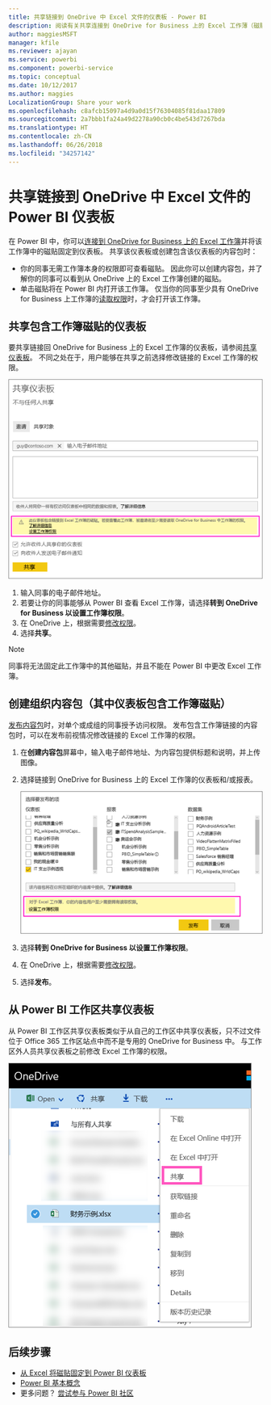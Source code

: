```yaml
---
title: 共享链接到 OneDrive 中 Excel 文件的仪表板 - Power BI
description: 阅读有关共享连接到 OneDrive for Business 上的 Excel 工作薄（磁贴从该工作簿固定）的仪表板的信息。
author: maggiesMSFT
manager: kfile
ms.reviewer: ajayan
ms.service: powerbi
ms.component: powerbi-service
ms.topic: conceptual
ms.date: 10/12/2017
ms.author: maggies
LocalizationGroup: Share your work
ms.openlocfilehash: c8afcb15097a4d9a0d15f76304085f81daa17809
ms.sourcegitcommit: 2a7bbb1fa24a49d2278a90cb0c4be543d7267bda
ms.translationtype: HT
ms.contentlocale: zh-CN
ms.lasthandoff: 06/26/2018
ms.locfileid: "34257142"
---
```

# <a name="share-a-power-bi-dashboard-that-links-to-an-excel-file-in-onedrive"></a>共享链接到 OneDrive 中 Excel 文件的 Power BI 仪表板
在 Power BI 中，你可以[连接到 OneDrive for Business 上的 Excel 工作簿](service-excel-workbook-files.md)并将该工作簿中的磁贴固定到仪表板。 共享该仪表板或创建包含该仪表板的内容包时：

* 你的同事无需工作簿本身的权限即可查看磁贴。 因此你可以创建内容包，并了解你的同事可以看到从 OneDrive 上的 Excel 工作簿创建的磁贴。
* 单击磁贴将在 Power BI 内打开该工作簿。 仅当你的同事至少具有 OneDrive for Business 上工作簿的[读取权限](https://support.office.com/en-us/article/Share-documents-or-folders-in-Office-365-1fe37332-0f9a-4719-970e-d2578da4941c)时，才会打开该工作簿。

## <a name="share-a-dashboard-that-contains-workbook-tiles"></a>共享包含工作簿磁贴的仪表板
要共享链接回 OneDrive for Business 上的 Excel 工作簿的仪表板，请参阅[共享仪表板](service-share-dashboards.md)。 不同之处在于，用户能够在共享之前选择修改链接的 Excel 工作簿的权限。

  ![共享仪表板对话框](media/service-share-dashboard-that-links-to-excel-onedrive/pbi_share_workbk.png)

1. 输入同事的电子邮件地址。
2. 若要让你的同事能够从 Power BI 查看 Excel 工作簿，请选择**转到 OneDrive for Business 以设置工作簿权限**。
3. 在 OneDrive 上，根据需要[修改权限](https://support.office.com/en-US/article/Share-files-and-folders-and-change-permissions-9fcc2f7d-de0c-4cec-93b0-a82024800c07)。
4. 选择**共享**。

>[!NOTE]
>同事将无法固定此工作簿中的其他磁贴，并且不能在 Power BI 中更改 Excel 工作簿。
> 
> 

## <a name="create-an-organizational-content-pack-with-a-dashboard-that-contains-workbook-tiles"></a>创建组织内容包（其中仪表板包含工作簿磁贴）
[发布内容包](service-organizational-content-pack-create-and-publish.md)时，对单个或成组的同事授予访问权限。 发布包含工作簿链接的内容包时，可以在发布前视情况修改链接的 Excel 工作簿的权限。

1. 在**创建内容包**屏幕中，输入电子邮件地址、为内容包提供标题和说明，并上传图像。
2. 选择链接到 OneDrive for Business 上的 Excel 工作簿的仪表板和/或报表。
   
    ![内容包中的 Excel 工作簿](media/service-share-dashboard-that-links-to-excel-onedrive/pbi_contpack_workbk.png)
3. 选择**转到 OneDrive for Business 以设置工作簿权限**。
4. 在 OneDrive 上，根据需要[修改权限](https://support.office.com/en-US/article/Share-files-and-folders-and-change-permissions-9fcc2f7d-de0c-4cec-93b0-a82024800c07)。
5. 选择**发布**。

## <a name="share-a-dashboard-from-a-power-bi-workspace"></a>从 Power BI 工作区共享仪表板
从 Power BI 工作区共享仪表板类似于从自己的工作区中共享仪表板，只不过文件位于 Office 365 工作区站点中而不是专用的 OneDrive for Business 中。 与工作区外人员共享仪表板之前修改 Excel 工作簿的权限。

![从 OneDrive 共享](media/service-share-dashboard-that-links-to-excel-onedrive/pbi_onedriveshare.png)

## <a name="next-steps"></a>后续步骤
* [从 Excel 将磁贴固定到 Power BI 仪表板](service-dashboard-pin-tile-from-excel.md)
* [Power BI 基本概念](service-basic-concepts.md)
* 更多问题？ [尝试参与 Power BI 社区](http://community.powerbi.com/)

